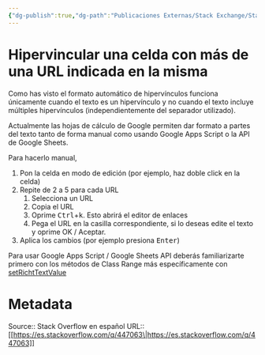 ```yaml
---
{"dg-publish":true,"dg-path":"Publicaciones Externas/Stack Exchange/Stack Overflow en español/es.stackoverflow.com-447063.md","permalink":"/publicaciones-externas/stack-exchange/stack-overflow-en-espanol/es-stackoverflow-com-447063/","title":"Hipervincular una celda con más de una URL indicada en la misma","hide":true,"noteIcon":"default","created":"2024-04-03T12:49:10.506-06:00","updated":"2024-04-05T16:43:57.286-06:00"}
---
```


# Hipervincular una celda con más de una URL indicada en la misma

Como has visto el formato automático de hipervínculos funciona únicamente cuando el texto es un hipervínculo y no cuando el texto incluye múltiples hipervínculos (independientemente del separador utilizado).

Actualmente las hojas de cálculo de Google permiten dar formato a partes del texto tanto de forma manual como usando Google Apps Script o la API de Google Sheets.

Para hacerlo manual, 

1. Pon la celda en modo de edición (por ejemplo, haz doble click en la celda)
2. Repite de 2 a 5 para cada URL
   1. Selecciona un URL
   2. Copia el URL
   3. Oprime <kbd>Ctrl</kbd>+<kbd>k</kbd>. Esto abrirá el editor de enlaces
   4. Pega el URL en la casilla correspondiente, si lo deseas edite el texto y oprime OK / Aceptar.
6. Aplica los cambios (por ejemplo presiona <kbd>Enter</kbd>)

Para usar Google Apps Script / Google Sheets API deberás familiarizarte primero con los métodos de Class Range más específicamente con [setRichtTextValue][1]


  [1]: https://developers.google.com/apps-script/reference/spreadsheet/range#setrichtextvaluevalue

# Metadata
Source:: Stack Overflow en español
URL:: [[https://es.stackoverflow.com/q/447063\|https://es.stackoverflow.com/q/447063]]

